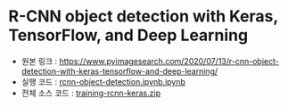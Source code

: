 # R-CNN object detection with Keras, TensorFlow, and Deep Learning

- 원본 링크 : https://www.pyimagesearch.com/2020/07/13/r-cnn-object-detection-with-keras-tensorflow-and-deep-learning/
- 실행 코드 : [rcnn-object-detection.ipynb.ipynb](rcnn-object-detection.ipynb.ipynb)
- 전체 소스 코드 : [training-rcnn-keras.zip](training-rcnn-keras.zip)
